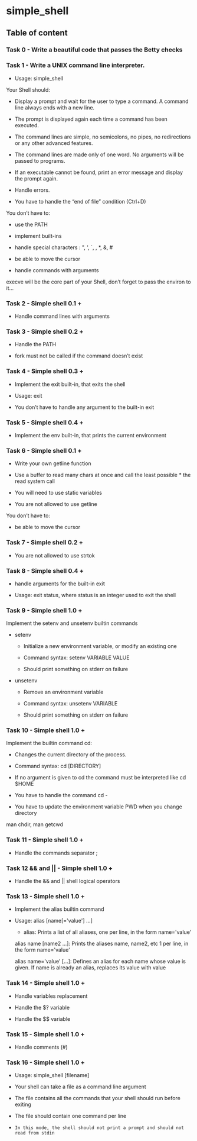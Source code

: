 # simple_shell



## Table of content

### Task 0 - Write a beautiful code that passes the Betty checks

### Task 1 - Write a UNIX command line interpreter.

* Usage: simple_shell

Your Shell should:



* Display a prompt and wait for the user to type a command. A command line always ends with a new line.

* The prompt is displayed again each time a command has been executed.

* The command lines are simple, no semicolons, no pipes, no redirections or any other advanced features.

* The command lines are made only of one word. No arguments will be passed to programs.

* If an executable cannot be found, print an error message and display the prompt again.

* Handle errors.

* You have to handle the “end of file” condition (Ctrl+D)

You don’t have to:



* use the PATH

* implement built-ins

* handle special characters : ", ', `, \, *, &, #

* be able to move the cursor

* handle commands with arguments

execve will be the core part of your Shell, don’t forget to pass the environ to it…



### Task 2 - Simple shell 0.1 +

* Handle command lines with arguments



### Task 3 - Simple shell 0.2 +

* Handle the PATH

* fork must not be called if the command doesn’t exist



### Task 4 - Simple shell 0.3 +

* Implement the exit built-in, that exits the shell

* Usage: exit

* You don’t have to handle any argument to the built-in exit



### Task 5 - Simple shell 0.4 +

* Implement the env built-in, that prints the current environment



### Task 6 - Simple shell 0.1 +

* Write your own getline function

* Use a buffer to read many chars at once and call the least possible * the read system call

* You will need to use static variables

* You are not allowed to use getline

You don’t have to:



* be able to move the cursor



### Task 7 - Simple shell 0.2 +

* You are not allowed to use strtok



### Task 8 - Simple shell 0.4 +

* handle arguments for the built-in exit

* Usage: exit status, where status is an integer used to exit the shell



### Task 9 - Simple shell 1.0 +

Implement the setenv and unsetenv builtin commands



* setenv

  * Initialize a new environment variable, or modify an existing one

  * Command syntax: setenv VARIABLE VALUE

  * Should print something on stderr on failure

* unsetenv

  * Remove an environment variable

  * Command syntax: unsetenv VARIABLE

  * Should print something on stderr on failure



### Task 10 - Simple shell 1.0 +

Implement the builtin command cd:



* Changes the current directory of the process.

* Command syntax: cd [DIRECTORY]

* If no argument is given to cd the command must be interpreted like cd $HOME

* You have to handle the command cd -

* You have to update the environment variable PWD when you change directory

man chdir, man getcwd



### Task 11 - Simple shell 1.0 +

* Handle the commands separator ;



### Task 12 && and || - Simple shell 1.0 +

* Handle the && and || shell logical operators



### Task 13 - Simple shell 1.0 +

* Implement the alias builtin command

* Usage: alias [name[='value'] ...]

  * alias: Prints a list of all aliases, one per line, in the form name='value'

  alias name [name2 ...]: Prints the aliases name, name2, etc 1 per line, in the form name='value'

  alias name='value' [...]: Defines an alias for each name whose value is given. If name is already an alias, replaces its value with value



### Task 14 - Simple shell 1.0 +

* Handle variables replacement

* Handle the $? variable

* Handle the $$ variable



### Task 15 - Simple shell 1.0 +

* Handle comments (#)



### Task 16 - Simple shell 1.0 +

* Usage: simple_shell [filename]

* Your shell can take a file as a command line argument

* The file contains all the commands that your shell should run before exiting

* The file should contain one command per line

*     In this mode, the shell should not print a prompt and should not read from stdin
